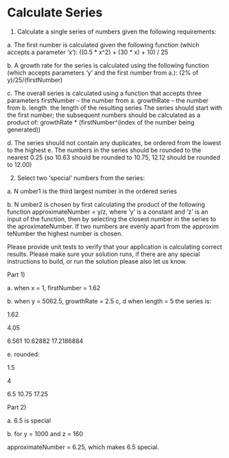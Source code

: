 # Calculate Series

1. Calculate a single series of numbers given the following requirements:

  a. The first number is calculated given the following function (which accepts a parameter ‘x’):
    ((0.5 * x^2) + (30 * x) + 10) / 25
    
  b. A growth rate for the series is calculated using the following function (which accepts parameters ‘y’ and the first number from a.):
    (2% of y)/25/(firstNumber)
    
  c. The overall series is calculated using a function that accepts three parameters firstNumber – the number from a.
    growthRate – the number from b.
    length ­ the length of the resulting series
    The series should start with the first number; the subsequent numbers should be calculated as a product of:
      growthRate * (firstNumber^(index of the number being generated))
      
  d. The series should not contain any duplicates, be ordered from the lowest to the highest e. The numbers in the series should be rounded to the nearest 0.25 (so 10.63 should be rounded to 10.75, 12.12 should be rounded to 12.00)




2. Select two ‘special’ numbers from the series:

  a. N umber1 is the third largest number in the ordered series
  
  b. N umber2 is chosen by first calculating the product of the following function approximateNumber = y/z, where ‘y’ is a constant and ‘z’ is an input of the function, then by selecting the closest number in the series to the aproximateNumber. If two numbers are evenly apart from the approxim teNumber the highest number is chosen.
  
  
  
Please provide unit tests to verify that your application is calculating correct results.
Please make sure your solution runs, if there are any special instructions to build, or run the solution please also let us know.

Part 1)

a. when x = 1, firstNumber = 1.62

b. when y = 5062.5, growthRate = 2.5 c, d when length = 5 the series is:

1.62

4.05

6.561 10.62882 17.2186884



e. rounded:

1.5

4

6.5 10.75 17.25



Part 2)

a. 6.5 is special

b. for y = 1000 and z = 160

approximateNumber = 6.25, which makes 6.5 special.

